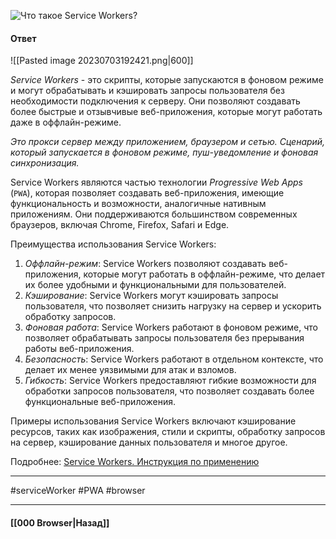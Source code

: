 ![Что такое Service Workers?](https://youtu.be/V-m0sQ-hW58?t=727)

#### Ответ

![[Pasted image 20230703192421.png|600]]

*Service Workers* - это скрипты, которые запускаются в фоновом режиме и могут обрабатывать и кэшировать запросы пользователя без необходимости подключения к серверу. Они позволяют создавать более быстрые и отзывчивые веб-приложения, которые могут работать даже в оффлайн-режиме.

*Это прокси сервер между приложением, браузером и сетью. Сценарий, который запускается в фоновом режиме, пуш-уведомление и фоновая синхронизация.*

Service Workers являются частью технологии *Progressive Web Apps* (`PWA`), которая позволяет создавать веб-приложения, имеющие функциональность и возможности, аналогичные нативным приложениям. Они поддерживаются большинством современных браузеров, включая Chrome, Firefox, Safari и Edge.

Преимущества использования Service Workers:
1. *Оффлайн-режим*: Service Workers позволяют создавать веб-приложения, которые могут работать в оффлайн-режиме, что делает их более удобными и функциональными для пользователей.
2. *Кэширование*: Service Workers могут кэшировать запросы пользователя, что позволяет снизить нагрузку на сервер и ускорить обработку запросов.
3. *Фоновая работа*: Service Workers работают в фоновом режиме, что позволяет обрабатывать запросы пользователя без прерывания работы веб-приложения.
4. *Безопасность*: Service Workers работают в отдельном контексте, что делает их менее уязвимыми для атак и взломов.
5. *Гибкость*: Service Workers предоставляют гибкие возможности для обработки запросов пользователя, что позволяет создавать более функциональные веб-приложения.

Примеры использования Service Workers включают кэширование ресурсов, таких как изображения, стили и скрипты, обработку запросов на сервер, кэширование данных пользователя и многое другое.

Подробнее: [Service Workers. Инструкция по применению](https://habr.com/ru/companies/2gis/articles/345552/)

___
#serviceWorker #PWA #browser

___

#### [[000 Browser|Назад]]